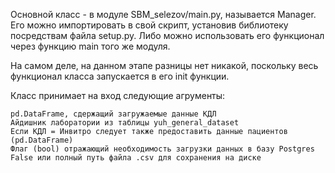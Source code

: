 Основной класс - в модуле SBM_selezov/main.py, называется Manager. Его можно импортировать в свой скрипт, установив библиотеку посредствам файла setup.py. Либо можно использовать его функционал через функцию main того же модуля.

На самом деле, на данном этапе разницы нет никакой, поскольку весь функционал класса запускается в его init функции.

Класс принимает на вход следующие агрументы:

    pd.DataFrame, сдержащий загружаемые данные КДЛ
    Айдишник лаборатории из таблицы yuh_general_dataset
    Если КДЛ = Инвитро следует также предоставить данные пациентов (pd.DataFrame)
    Флаг (bool) отражающий необходимость загрузки данных в базу Postgres
    False или полный путь файла .csv для сохранения на диске


